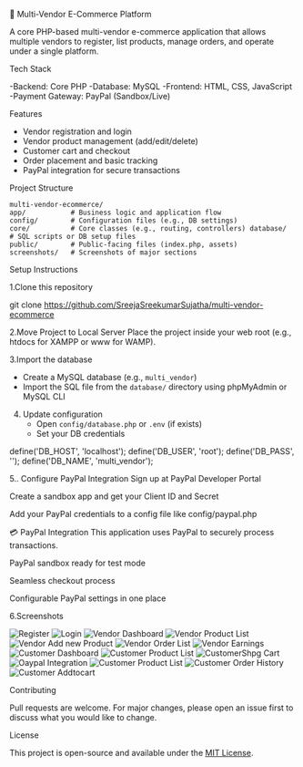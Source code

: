 
 🛒 Multi-Vendor E-Commerce Platform

A core PHP-based multi-vendor e-commerce application that allows multiple vendors to register, list products, manage orders, and operate under a single platform.

 Tech Stack

-Backend: Core PHP
-Database: MySQL
-Frontend: HTML, CSS, JavaScript
-Payment Gateway: PayPal (Sandbox/Live)

 Features

- Vendor registration and login  
- Vendor product management (add/edit/delete)  
- Customer cart and checkout  
- Order placement and basic tracking  
- PayPal integration for secure transactions  

 Project Structure

```
multi-vendor-ecommerce/
app/           # Business logic and application flow
config/        # Configuration files (e.g., DB settings)
core/          # Core classes (e.g., routing, controllers) database/      # SQL scripts or DB setup files
public/        # Public-facing files (index.php, assets)
screenshots/   # Screenshots of major sections 
```

 Setup Instructions

1.Clone this repository

   git clone https://github.com/SreejaSreekumarSujatha/multi-vendor-ecommerce


2.Move Project to Local Server
Place the project inside your web root (e.g., htdocs for XAMPP or www for WAMP).

3.Import the database
   - Create a MySQL database (e.g., `multi_vendor`)
   - Import the SQL file from the `database/` directory using phpMyAdmin or MySQL CLI

4. Update configuration
   - Open `config/database.php` or `.env` (if exists)
   - Set your DB credentials
   
define('DB_HOST', 'localhost');
define('DB_USER', 'root');
define('DB_PASS', '');
define('DB_NAME', 'multi_vendor');

5.. Configure PayPal Integration
Sign up at PayPal Developer Portal

Create a sandbox app and get your Client ID and Secret

Add your PayPal credentials to a config file like config/paypal.php

💳 PayPal Integration
This application uses PayPal to securely process transactions.

PayPal sandbox ready for test mode

Seamless checkout process

Configurable PayPal settings in one place

6.Screenshots


![Register](Screenshots/register.png)
![Login](Screenshots/login.png)
![Vendor Dashboard](Screenshots/vendor_dashboard.png)
![Vendor Product List](Screenshots/vendor_pdtlist.png)
![Vendor Add new Product ](Screenshots/vendor_addnew_pdt.png)
![Vendor Order List](Screenshots/vendor_orderlist.png)
![Vendor Earnings](Screenshots/vendor_earnings.png)
![Customer Dashboard](Screenshots/customer_dashboard.png)
![Customer Product List](Screenshots/customer_pdtcatlog.png)
![CustomerShpg Cart](Screenshots/customer_shpgcart.png)
![Oaypal Integration](Screenshots/paypal_integration.png)
![Customer Product List](Screenshots/customer_pdtcatlog.png)
![Customer Order History](Screenshots/customer_orderhistory.png)
![Customer Addtocart](Screenshots/customer_addtocart.png)

 Contributing

Pull requests are welcome. For major changes, please open an issue first to discuss what you would like to change.

 License

This project is open-source and available under the [MIT License](LICENSE).
